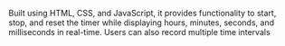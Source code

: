 Built using HTML, CSS, and JavaScript, it provides functionality to start, stop, and reset the timer while displaying hours, minutes, seconds, and milliseconds in real-time. Users can also record multiple time intervals
